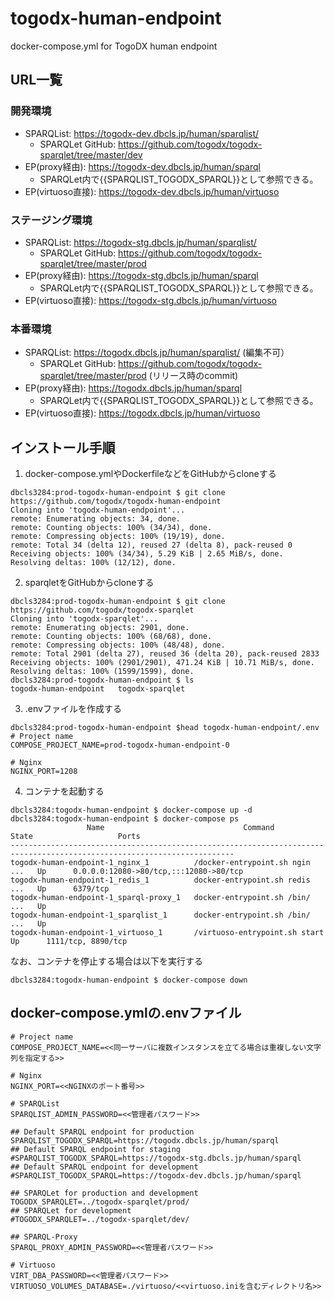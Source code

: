 # togodx-human-endpoint
docker-compose.yml for TogoDX human endpoint

## URL一覧
### 開発環境
- SPARQList: https://togodx-dev.dbcls.jp/human/sparqlist/
  - SPARQLet GitHub: https://github.com/togodx/togodx-sparqlet/tree/master/dev
- EP(proxy経由): https://togodx-dev.dbcls.jp/human/sparql
  - SPARQLet内で{{SPARQLIST_TOGODX_SPARQL}}として参照できる。
- EP(virtuoso直接): https://togodx-dev.dbcls.jp/human/virtuoso

### ステージング環境
- SPARQList: https://togodx-stg.dbcls.jp/human/sparqlist/
  - SPARQLet GitHub: https://github.com/togodx/togodx-sparqlet/tree/master/prod
- EP(proxy経由): https://togodx-stg.dbcls.jp/human/sparql
  - SPARQLet内で{{SPARQLIST_TOGODX_SPARQL}}として参照できる。
- EP(virtuoso直接): https://togodx-stg.dbcls.jp/human/virtuoso

### 本番環境
- SPARQList: https://togodx.dbcls.jp/human/sparqlist/ (編集不可）
  - SPARQLet GitHub: https://github.com/togodx/togodx-sparqlet/tree/master/prod (リリース時のcommit)
- EP(proxy経由):  https://togodx.dbcls.jp/human/sparql
  - SPARQLet内で{{SPARQLIST_TOGODX_SPARQL}}として参照できる。
- EP(virtuoso直接): https://togodx.dbcls.jp/human/virtuoso

## インストール手順
1. docker-compose.ymlやDockerfileなどをGitHubからcloneする
```
dbcls3284:prod-togodx-human-endpoint $ git clone https://github.com/togodx/togodx-human-endpoint
Cloning into 'togodx-human-endpoint'...
remote: Enumerating objects: 34, done.
remote: Counting objects: 100% (34/34), done.
remote: Compressing objects: 100% (19/19), done.
remote: Total 34 (delta 12), reused 27 (delta 8), pack-reused 0
Receiving objects: 100% (34/34), 5.29 KiB | 2.65 MiB/s, done.
Resolving deltas: 100% (12/12), done.
```
2. sparqletをGitHubからcloneする
```
dbcls3284:prod-togodx-human-endpoint $ git clone https://github.com/togodx/togodx-sparqlet
Cloning into 'togodx-sparqlet'...
remote: Enumerating objects: 2901, done.
remote: Counting objects: 100% (68/68), done.
remote: Compressing objects: 100% (48/48), done.
remote: Total 2901 (delta 27), reused 36 (delta 20), pack-reused 2833
Receiving objects: 100% (2901/2901), 471.24 KiB | 10.71 MiB/s, done.
Resolving deltas: 100% (1599/1599), done.
dbcls3284:prod-togodx-human-endpoint $ ls
togodx-human-endpoint	togodx-sparqlet
```
3. .envファイルを作成する
```
dbcls3284:prod-togodx-human-endpoint $head togodx-human-endpoint/.env
# Project name
COMPOSE_PROJECT_NAME=prod-togodx-human-endpoint-0

# Nginx
NGINX_PORT=1208
```
4. コンテナを起動する
```
dbcls3284:togodx-human-endpoint $ docker-compose up -d
dbcls3284:togodx-human-endpoint $ docker-compose ps
                 Name                               Command               State                   Ports
------------------------------------------------------------------------------------------------------------------------
togodx-human-endpoint-1_nginx_1          /docker-entrypoint.sh ngin ...   Up      0.0.0.0:12080->80/tcp,:::12080->80/tcp
togodx-human-endpoint-1_redis_1          docker-entrypoint.sh redis ...   Up      6379/tcp
togodx-human-endpoint-1_sparql-proxy_1   docker-entrypoint.sh /bin/ ...   Up
togodx-human-endpoint-1_sparqlist_1      docker-entrypoint.sh /bin/ ...   Up
togodx-human-endpoint-1_virtuoso_1       /virtuoso-entrypoint.sh start    Up      1111/tcp, 8890/tcp
```
なお、コンテナを停止する場合は以下を実行する
```
dbcls3284:togodx-human-endpoint $ docker-compose down
```

## docker-compose.ymlの.envファイル
```
# Project name
COMPOSE_PROJECT_NAME=<<同一サーバに複数インスタンスを立てる場合は重複しない文字列を指定する>>

# Nginx
NGINX_PORT=<<NGINXのポート番号>>

# SPARQList
SPARQLIST_ADMIN_PASSWORD=<<管理者パスワード>>

## Default SPARQL endpoint for production
SPARQLIST_TOGODX_SPARQL=https://togodx.dbcls.jp/human/sparql
## Default SPARQL endpoint for staging
#SPARQLIST_TOGODX_SPARQL=https://togodx-stg.dbcls.jp/human/sparql
## Default SPARQL endpoint for development
#SPARQLIST_TOGODX_SPARQL=https://togodx-dev.dbcls.jp/human/sparql

## SPARQLet for production and development
TOGODX_SPARQLET=../togodx-sparqlet/prod/
## SPARQLet for development
#TOGODX_SPARQLET=../togodx-sparqlet/dev/

## SPARQL-Proxy
SPARQL_PROXY_ADMIN_PASSWORD=<<管理者パスワード>>

# Virtuoso
VIRT_DBA_PASSWORD=<<管理者パスワード>>
VIRTUOSO_VOLUMES_DATABASE=./virtuoso/<<virtuoso.iniを含むディレクトリ名>>
```
